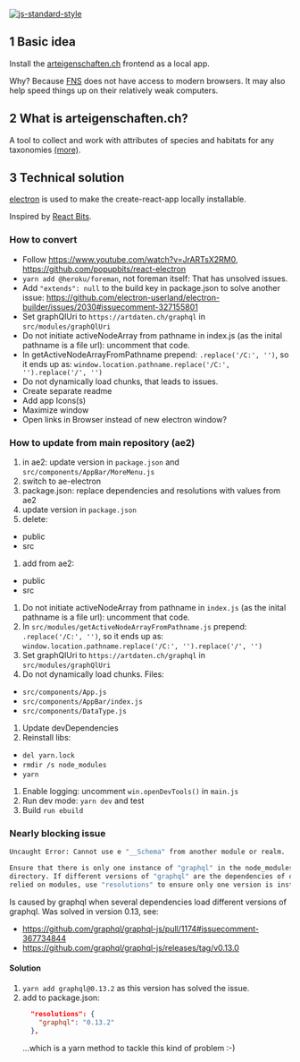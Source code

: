 [![js-standard-style](https://img.shields.io/badge/license-ISC-brightgreen.svg)](https://github.com/barbalex/ae-electron/blob/master/license.md)

## 1 Basic idea
Install the [arteigenschaften.ch](http://arteigenschaften.ch) frontend as a local app.

Why? Because [FNS](https://naturschutz.zh.ch) does not have access to modern browsers. It may also help speed things up on their relatively weak computers.

## 2 What is arteigenschaften.ch?
A tool to collect and work with attributes of species and habitats for any taxonomies [(more)](https://github.com/barbalex/ae2/blob/master/readme.md).

## 3 Technical solution
[electron](https://electronjs.org) is used to make the create-react-app locally installable.

Inspired by [React Bits](https://www.youtube.com/watch?v=JrARTsX2RM0).

### How to convert

- Follow https://www.youtube.com/watch?v=JrARTsX2RM0, https://github.com/popupbits/react-electron
- `yarn add @heroku/foreman`, not foreman itself: That has unsolved issues.
- Add `"extends": null` to the build key in package.json to solve another issue: https://github.com/electron-userland/electron-builder/issues/2030#issuecomment-327155801
- Set graphQlUri to `https://artdaten.ch/graphql` in `src/modules/graphQlUri`
- Do not initiate activeNodeArray from pathname in index.js (as the inital pathname is a file url): uncomment that code.
- In getActiveNodeArrayFromPathname prepend: `.replace('/C:', '')`, so it ends up as: `window.location.pathname.replace('/C:', '').replace('/', '')`
- Do not dynamically load chunks, that leads to issues.
- Create separate readme
- Add app Icons(s)
- Maximize window
- Open links in Browser instead of new electron window?

### How to update from main repository (ae2)
1. in ae2: update version in `package.json` and `src/components/AppBar/MoreMenu.js`
1. switch to ae-electron
1. package.json: replace dependencies and resolutions with values from ae2
1. update version in `package.json`
1. delete:
  - public
  - src
1. add from ae2:
  - public
  - src
1. Do not initiate activeNodeArray from pathname in `index.js` (as the inital pathname is a file url): uncomment that code.
1. In `src/modules/getActiveNodeArrayFromPathname.js` prepend: `.replace('/C:', '')`, so it ends up as: `window.location.pathname.replace('/C:', '').replace('/', '')`
1. Set graphQlUri to `https://artdaten.ch/graphql` in `src/modules/graphQlUri`
1. Do not dynamically load chunks. Files:
  - `src/components/App.js`
  - `src/components/AppBar/index.js`
  - `src/components/DataType.js`
1. Update devDependencies
1. Reinstall libs:
  - `del yarn.lock`
  - `rmdir /s node_modules`
  - `yarn`
1. Enable logging: uncomment `win.openDevTools()` in `main.js`
1. Run dev mode: `yarn dev` and test
1. Build `run ebuild`

### Nearly blocking issue
```bash
Uncaught Error: Cannot use e "__Schema" from another module or realm.

Ensure that there is only one instance of "graphql" in the node_modules
directory. If different versions of "graphql" are the dependencies of other
relied on modules, use "resolutions" to ensure only one version is installed.
```

Is caused by graphql when several dependencies load different versions of graphql. Was solved in version 0.13, see:

- https://github.com/graphql/graphql-js/pull/1174#issuecomment-367734844
- https://github.com/graphql/graphql-js/releases/tag/v0.13.0

#### Solution
1. `yarn add graphql@0.13.2` as this version has solved the issue.
1. add to package.json:
    ```json
      "resolutions": {
        "graphql": "0.13.2"
      },
    ```
    ...which is a yarn method to tackle this kind of problem :-)